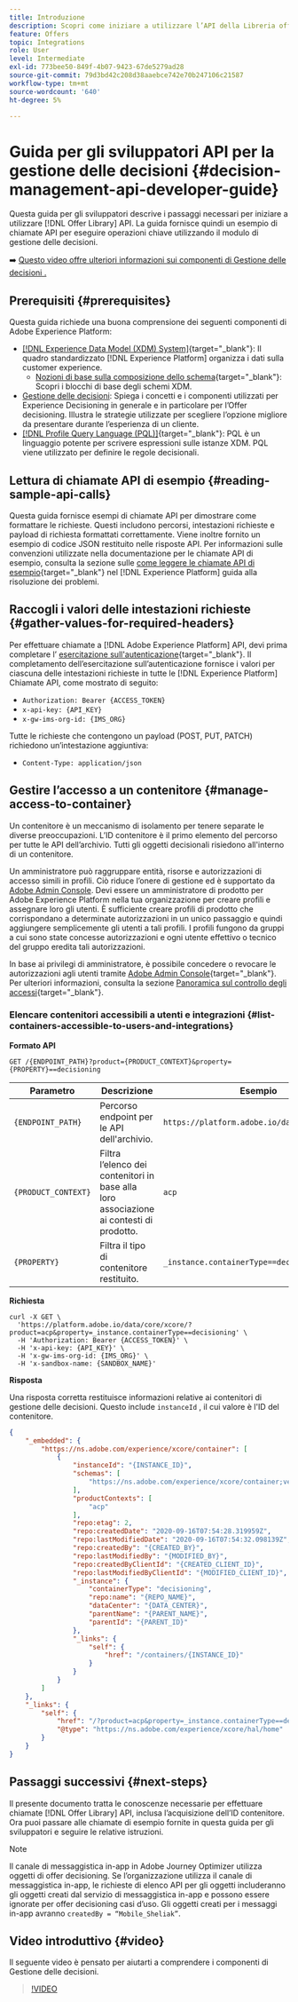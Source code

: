 ```yaml
---
title: Introduzione
description: Scopri come iniziare a utilizzare l’API della Libreria offerte per eseguire operazioni chiave utilizzando il motore di gestione delle decisioni.
feature: Offers
topic: Integrations
role: User
level: Intermediate
exl-id: 773bee50-849f-4b07-9423-67de5279ad28
source-git-commit: 79d3bd42c208d38aaebce742e70b247106c21587
workflow-type: tm+mt
source-wordcount: '640'
ht-degree: 5%

---
```


# Guida per gli sviluppatori API per la gestione delle decisioni {#decision-management-api-developer-guide}

Questa guida per gli sviluppatori descrive i passaggi necessari per iniziare a utilizzare [!DNL Offer Library] API. La guida fornisce quindi un esempio di chiamate API per eseguire operazioni chiave utilizzando il modulo di gestione delle decisioni.

➡️ [Questo video offre ulteriori informazioni sui componenti di Gestione delle decisioni .](#video)

## Prerequisiti {#prerequisites}

Questa guida richiede una buona comprensione dei seguenti componenti di Adobe Experience Platform:

* [[!DNL Experience Data Model (XDM) System]](https://experienceleague.adobe.com/docs/experience-platform/xdm/home.html?lang=it){target=&quot;_blank&quot;}: Il quadro standardizzato [!DNL Experience Platform] organizza i dati sulla customer experience.
   * [Nozioni di base sulla composizione dello schema](https://experienceleague.adobe.com/docs/experience-platform/xdm/schema/composition.html?lang=it){target=&quot;_blank&quot;}: Scopri i blocchi di base degli schemi XDM.
* [Gestione delle decisioni](../../../using/offers/get-started/starting-offer-decisioning.md): Spiega i concetti e i componenti utilizzati per Experience Decisioning in generale e in particolare per l’Offer decisioning. Illustra le strategie utilizzate per scegliere l’opzione migliore da presentare durante l’esperienza di un cliente.
* [[!DNL Profile Query Language (PQL)]](https://experienceleague.adobe.com/docs/experience-platform/segmentation/pql/overview.html){target=&quot;_blank&quot;}: PQL è un linguaggio potente per scrivere espressioni sulle istanze XDM. PQL viene utilizzato per definire le regole decisionali.

## Lettura di chiamate API di esempio {#reading-sample-api-calls}

Questa guida fornisce esempi di chiamate API per dimostrare come formattare le richieste. Questi includono percorsi, intestazioni richieste e payload di richiesta formattati correttamente. Viene inoltre fornito un esempio di codice JSON restituito nelle risposte API. Per informazioni sulle convenzioni utilizzate nella documentazione per le chiamate API di esempio, consulta la sezione sulle [come leggere le chiamate API di esempio](https://experienceleague.adobe.com/docs/experience-platform/landing/troubleshooting.html#how-do-i-format-an-api-request){target=&quot;_blank&quot;} nel [!DNL Experience Platform] guida alla risoluzione dei problemi.

## Raccogli i valori delle intestazioni richieste {#gather-values-for-required-headers}

Per effettuare chiamate a [!DNL Adobe Experience Platform] API, devi prima completare l’ [esercitazione sull&#39;autenticazione](https://experienceleague.adobe.com/docs/experience-platform/landing/platform-apis/api-authentication.html){target=&quot;_blank&quot;}. Il completamento dell’esercitazione sull’autenticazione fornisce i valori per ciascuna delle intestazioni richieste in tutte le [!DNL Experience Platform] Chiamate API, come mostrato di seguito:

* `Authorization: Bearer {ACCESS_TOKEN}`
* `x-api-key: {API_KEY}`
* `x-gw-ims-org-id: {IMS_ORG}`

Tutte le richieste che contengono un payload (POST, PUT, PATCH) richiedono un’intestazione aggiuntiva:

* `Content-Type: application/json`

## Gestire l’accesso a un contenitore {#manage-access-to-container}

Un contenitore è un meccanismo di isolamento per tenere separate le diverse preoccupazioni. L’ID contenitore è il primo elemento del percorso per tutte le API dell’archivio. Tutti gli oggetti decisionali risiedono all&#39;interno di un contenitore.

Un amministratore può raggruppare entità, risorse e autorizzazioni di accesso simili in profili. Ciò riduce l’onere di gestione ed è supportato da [Adobe Admin Console](https://adminconsole.adobe.com/). Devi essere un amministratore di prodotto per Adobe Experience Platform nella tua organizzazione per creare profili e assegnare loro gli utenti. È sufficiente creare profili di prodotto che corrispondano a determinate autorizzazioni in un unico passaggio e quindi aggiungere semplicemente gli utenti a tali profili. I profili fungono da gruppi a cui sono state concesse autorizzazioni e ogni utente effettivo o tecnico del gruppo eredita tali autorizzazioni.

In base ai privilegi di amministratore, è possibile concedere o revocare le autorizzazioni agli utenti tramite [Adobe Admin Console](https://adminconsole.adobe.com/){target=&quot;_blank&quot;}. Per ulteriori informazioni, consulta la sezione [Panoramica sul controllo degli accessi](https://experienceleague.adobe.com/docs/experience-platform/access-control/home.html?lang=it){target=&quot;_blank&quot;}.

### Elencare contenitori accessibili a utenti e integrazioni {#list-containers-accessible-to-users-and-integrations}

**Formato API**

```http
GET /{ENDPOINT_PATH}?product={PRODUCT_CONTEXT}&property={PROPERTY}==decisioning
```

| Parametro | Descrizione | Esempio |
| --------- | ----------- | ------- |
| `{ENDPOINT_PATH}` | Percorso endpoint per le API dell&#39;archivio. | `https://platform.adobe.io/data/core/xcore/` |
| `{PRODUCT_CONTEXT}` | Filtra l’elenco dei contenitori in base alla loro associazione ai contesti di prodotto. | `acp` |
| `{PROPERTY}` | Filtra il tipo di contenitore restituito. | `_instance.containerType==decisioning` |

**Richiesta**

```shell
curl -X GET \
  'https://platform.adobe.io/data/core/xcore/?product=acp&property=_instance.containerType==decisioning' \
  -H 'Authorization: Bearer {ACCESS_TOKEN}' \
  -H 'x-api-key: {API_KEY}' \
  -H 'x-gw-ims-org-id: {IMS_ORG}' \
  -H 'x-sandbox-name: {SANDBOX_NAME}'
```

**Risposta**

Una risposta corretta restituisce informazioni relative ai contenitori di gestione delle decisioni. Questo include `instanceId` , il cui valore è l&#39;ID del contenitore.

```json
{
    "_embedded": {
        "https://ns.adobe.com/experience/xcore/container": [
            {
                "instanceId": "{INSTANCE_ID}",
                "schemas": [
                    "https://ns.adobe.com/experience/xcore/container;version=0.5"
                ],
                "productContexts": [
                    "acp"
                ],
                "repo:etag": 2,
                "repo:createdDate": "2020-09-16T07:54:28.319959Z",
                "repo:lastModifiedDate": "2020-09-16T07:54:32.098139Z",
                "repo:createdBy": "{CREATED_BY}",
                "repo:lastModifiedBy": "{MODIFIED_BY}",
                "repo:createdByClientId": "{CREATED_CLIENT_ID}",
                "repo:lastModifiedByClientId": "{MODIFIED_CLIENT_ID}",
                "_instance": {
                    "containerType": "decisioning",
                    "repo:name": "{REPO_NAME}",
                    "dataCenter": "{DATA_CENTER}",
                    "parentName": "{PARENT_NAME}",
                    "parentId": "{PARENT_ID}"
                },
                "_links": {
                    "self": {
                        "href": "/containers/{INSTANCE_ID}"
                    }
                }
            }
        ]
    },
    "_links": {
        "self": {
            "href": "/?product=acp&property=_instance.containerType==decisioning",
            "@type": "https://ns.adobe.com/experience/xcore/hal/home"
        }
    }
}
```

## Passaggi successivi {#next-steps}

Il presente documento tratta le conoscenze necessarie per effettuare chiamate [!DNL Offer Library] API, inclusa l’acquisizione dell’ID contenitore. Ora puoi passare alle chiamate di esempio fornite in questa guida per gli sviluppatori e seguire le relative istruzioni.

>[!NOTE]
>
> Il canale di messaggistica in-app in Adobe Journey Optimizer utilizza oggetti di offer decisioning. Se l’organizzazione utilizza il canale di messaggistica in-app, le richieste di elenco API per gli oggetti includeranno gli oggetti creati dal servizio di messaggistica in-app e possono essere ignorate per offer decisioning casi d’uso. Gli oggetti creati per i messaggi in-app avranno `createdBy = “Mobile_Sheliak”`.

## Video introduttivo {#video}

Il seguente video è pensato per aiutarti a comprendere i componenti di Gestione delle decisioni.

>[!VIDEO](https://video.tv.adobe.com/v/329919?quality=12)

